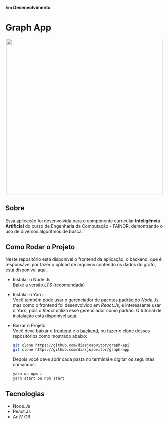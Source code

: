 **Em Desenvolvimento**

# Graph App
<p align="center">
 <img src="https://user-images.githubusercontent.com/43608067/96606173-5e065100-12cd-11eb-950c-62eef3dec61b.png" width="500">
</p>

## Sobre
Essa aplicação foi desenvolvida para o componente curricular **Inteligência Artificial** do curso de Engenharia da Computação - FAINOR, demontrando o uso de diversos algorítmos de busca.

## Como Rodar o Projeto
Neste repositório está disponível o frontend da aplicação, o backend, que é responsável por fazer o upload de arquivos contendo os dados do grafo, está disponível [aqui](https://github.com/diasjoaovitor/graph-api).

- Instalar o Node.Js
 <br>[Baixe a versão *LTS* (recomendada)](https://nodejs.org/en/)

- Instalar o Yarn
  <br>Você também pode usar o gerenciador de pacotes padrão do *Node.Js*, mas como o frontend foi desenvolvido em *React.Js*, é interessante usar o *Yarn*, pois o *React* utiliza esse gerenciador como padrão. O tutorial de instalação está disponível [aqui](https://yarnpkg.com/getting-started/install).

- Baixar o Projeto
  <br>Você deve baixar o [frontend](https://github.com/diasjoaovitor/graph-app) e o [backend](https://github.com/diasjoaovitor/graph-api), ou fazer o clone desses repositórios como mostrado abaixo:
  ```bash
  git clone https://github.com/diasjoaovitor/graph-api
  git clone https://github.com/diasjoaovitor/graph-app
  ```
  Depois você deve abrir cada pasta no terminal e digitar os seguintes comandos:
  ```bash
  yarn ou npm i
  yarn start ou npm start
  ```
  
## Tecnologias

- Node.Js
- React.Js
- AntV G6
